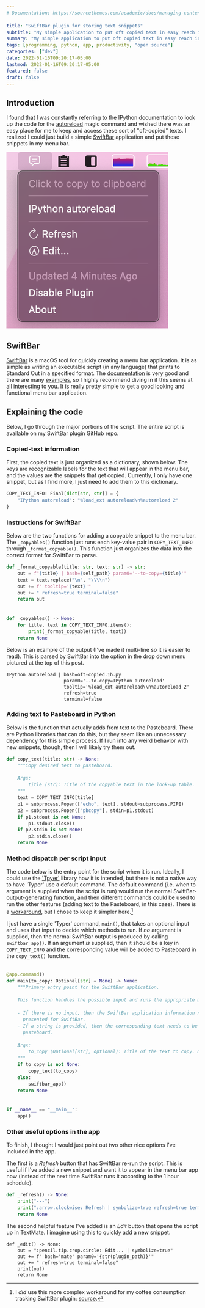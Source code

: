 ```yaml
---
# Documentation: https://sourcethemes.com/academic/docs/managing-content/

title: "SwiftBar plugin for storing text snippets"
subtitle: "My simple application to put oft copied text in easy reach in my Mac's menu bar."
summary: "My simple application to put oft copied text in easy reach in my Mac's menu bar."
tags: [programming, python, app, productivity, "open source"]
categories: ["dev"]
date: 2022-01-16T09:20:17-05:00
lastmod: 2022-01-16T09:20:17-05:00
featured: false
draft: false
---
```


## Introduction

I found that I was constantly referring to the IPython documentation to look up the code for the [autoreload](https://ipython.readthedocs.io/en/stable/config/extensions/autoreload.html) magic command and wished there was an easy place for me to keep and access these sort of "oft-copied" texts.
I realized I could just build a simple [SwiftBar](https://github.com/swiftbar/SwiftBar) application and put these snippets in my menu bar.

![plugin screenshot](plugin-image.png)

## SwiftBar

[SwiftBar](https://github.com/swiftbar/SwiftBar) is a macOS tool for quickly creating a menu bar application.
It is as simple as writing an executable script (in any language) that prints to Standard Out in a specified format.
The [documentation](https://github.com/swiftbar/SwiftBar) is very good and there are many [examples](https://github.com/matryer/bitbar-plugins), so I highly recommend diving in if this seems at all interesting to you.
It is really pretty simple to get a good looking and functional menu bar application.

## Explaining the code

Below, I go through the major portions of the script.
The entire script is available on my SwiftBar plugin GitHub [repo](https://github.com/jhrcook/SwiftBar-Plugins/blob/master/oft-copied.1h.py).

### Copied-text information

First, the copied text is just organized as a dictionary, shown below.
The keys are recognizable labels for the text that will appear in the menu bar, and the values are the snippets that get copied.
Currently, I only have one snippet, but as I find more, I just need to add them to this dictionary.

```python
COPY_TEXT_INFO: Final[dict[str, str]] = {
    "IPython autoreload": "%load_ext autoreload\n%autoreload 2"
}
```

### Instructions for SwiftBar

Below are the two functions for adding a copyable snippet to the menu bar.
The `_copyables()` function just runs each key-value pair in `COPY_TEXT_INFO` through `_format_copyable()`.
This function just organizes the data into the correct format for SwiftBar to parse.

```python
def _format_copyable(title: str, text: str) -> str:
    out = f"{title} | bash={self_path} param0='--to-copy={title}'"
    text = text.replace("\n", "\\\\n")
    out += f" tooltip='{text}'"
    out += " refresh=true terminal=false"
    return out


def _copyables() -> None:
    for title, text in COPY_TEXT_INFO.items():
        print(_format_copyable(title, text))
    return None
```

Below is an example of the output (I've made it multi-line so it is easier to read).
This is parsed by SwiftBar into the option in the drop down menu pictured at the top of this post.

```text
IPython autoreload | bash=oft-copied.1h.py 
                     param0='--to-copy=IPython autoreload' 
                     tooltip='%load_ext autoreload\\n%autoreload 2'
                     refresh=true
                     terminal=false
```

### Adding text to Pasteboard in Python

Below is the function that actually adds from text to the Pasteboard.
There are Python libraries that can do this, but they seem like an unnecessary dependency for this simple process.
If I run into any weird behavior with new snippets, though, then I will likely try them out.

```python
def copy_text(title: str) -> None:
    """Copy desired text to pasteboard.

    Args:
        title (str): Title of the copyable text in the look-up table.
    """
    text = COPY_TEXT_INFO[title]
    p1 = subprocess.Popen(["echo", text], stdout=subprocess.PIPE)
    p2 = subprocess.Popen(["pbcopy"], stdin=p1.stdout)
    if p1.stdout is not None:
        p1.stdout.close()
    if p2.stdin is not None:
        p2.stdin.close()
    return None
```

### Method dispatch per script input

The code below is the entry point for the script when it is run.
Ideally, I could use the ['Tpyer'](https://typer.tiangolo.com) library how it is intended, but there is not a native way to have 'Typer' use a default command.
The default command (i.e. when to argument is supplied when the script is run) would run the normal SwiftBar-output-generating function, and then different commands could be used to run the other features (adding text to the Pasteboard, in this case).
There is a [workaround](https://gist.github.com/jhrcook/30a6f51d7541fed9b6c4c254a0abef3c), but I chose to keep it simpler here.[^1]

[^1]: I *did* use this more complex workaround for my coffee consumption tracking SwiftBar plugin: [source](https://github.com/jhrcook/SwiftBar-Plugins/blob/master/coffee-tracker.1h.py).

I just have a single 'Typer' command, `main()`, that takes an optional input and uses that input to decide which methods to run.
If *no* argument is supplied, then the normal SwiftBar output is produced by calling `swiftbar_app()`.
If an argument *is* supplied, then it should be a key in `COPY_TEXT_INFO` and the corresponding value will be added to Pasteboard in the `copy_text()` function.

```python

@app.command()
def main(to_copy: Optional[str] = None) -> None:
    """Primary entry point for the SwiftBar application.

    This function handles the possible input and runs the appropriate method:

    - If there is no input, then the SwiftBar application information needs to be
      presented for SwiftBar.
    - If a string is provided, then the corresponding text needs to be added to the
      pasteboard.

    Args:
        to_copy (Optional[str], optional): Title of the text to copy. Defaults to None.
    """
    if to_copy is not None:
        copy_text(to_copy)
    else:
        swiftbar_app()
    return None


if __name__ == "__main__":
    app()
```

### Other useful options in the app

To finish, I thought I would just point out two other nice options I've included in the app.

The first is a *Refresh* button that has SwiftBar re-run the script.
This is useful if I've added a new snippet and want it to appear in the menu bar app now (instead of the next time SwiftBar runs it according to the 1 hour schedule).

```python
def _refresh() -> None:
    print("---")
    print(":arrow.clockwise: Refresh | symbolize=true refresh=true terminal=false")
    return None
```

The second helpful feature I've added is an *Edit* button that opens the script up in TextMate.
I imagine using this to quickly add a new snippet.

```
def _edit() -> None:
    out = ":pencil.tip.crop.circle: Edit... | symbolize=true"
    out += f" bash='mate' param0='{str(plugin_path)}'"
    out += " refresh=true terminal=false"
    print(out)
    return None
```
